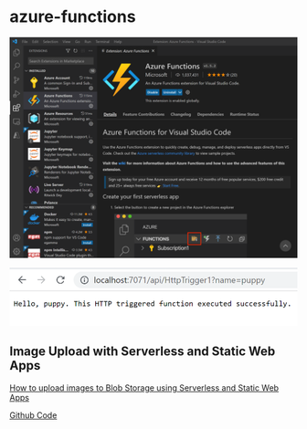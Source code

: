 # azure-functions

![tutorial](tutorial.png)

![test](test.png)

## Image Upload with Serverless and Static Web Apps

[How to upload images to Blob Storage using Serverless and Static Web Apps](https://dev.to/azure/how-to-upload-images-to-blob-storage-using-serverless-and-static-web-apps-ep1)

[Github Code](https://github.com/videlalvaro/upload_image)
